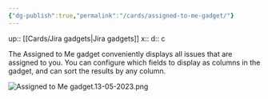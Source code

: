 ```yaml
---
{"dg-publish":true,"permalink":"/cards/assigned-to-me-gadget/"}
---
```


up:: [[Cards/Jira gadgets\|Jira gadgets]] 
x:: 
d:: c

The Assigned to Me gadget conveniently displays all issues that are assigned to you. You can configure which fields to display as columns in the gadget, and can sort the results by any column.

![Assigned to Me gadget.13-05-2023.png](/img/user/Extras/Images/Assigned%20to%20Me%20gadget.13-05-2023.png)